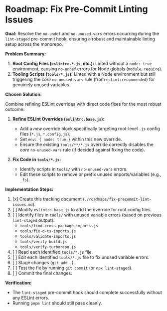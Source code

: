 # Roadmap: Fix Pre-Commit Linting Issues

**Goal:** Resolve the `no-undef` and `no-unused-vars` errors occurring during the `lint-staged` pre-commit hook, ensuring a robust and maintainable linting setup across the monorepo.

**Problem Summary:**

1.  **Root Config Files (`eslintrc.*.js`, etc.):** Linted without a `node: true` environment, causing `no-undef` errors for Node globals (`module`, `require`).
2.  **Tooling Scripts (`tools/*.js`):** Linted with a Node environment but still triggering the _core_ `no-unused-vars` rule (from `eslint:recommended`) for genuinely unused variables.

**Chosen Solution:**

Combine refining ESLint overrides with direct code fixes for the most robust outcome:

1.  **Refine ESLint Overrides (`eslintrc.base.js`):**

    - Add a _new_ override block specifically targeting root-level `.js` config files (`*.js`, `*.config.js`).
    - Set `env: { node: true }` within this new override.
    - Ensure the existing `tools/**/*.js` override correctly disables the _core_ `no-unused-vars` rule (if decided against fixing the code).

2.  **Fix Code in `tools/*.js`:**
    - Identify scripts in `tools/` with `no-unused-vars` errors.
    - Edit these scripts to remove or prefix unused imports/variables (e.g., `_fs`).

**Implementation Steps:**

1.  [x] Create this tracking document (`./roadmaps/fix-precommit-lint-issues.md`).
2.  [ ] Modify `eslintrc.base.js` to add the override for root config files.
3.  [ ] Identify files in `tools/` with unused variable errors (based on previous `lint-staged` output).
    - `tools/find-cross-package-imports.js`
    - `tools/fix-d-ts-imports.js`
    - `tools/validate-imports.js`
    - `tools/verify-build.js`
    - `tools/verify-turborepo.js`
4.  [ ] Read each identified `tools/*.js` file.
5.  [ ] Edit each identified `tools/*.js` file to fix unused variable errors.
6.  [ ] Stage changes (`git add .`).
7.  [ ] Test the fix by running `git commit` (or `npx lint-staged`).
8.  [ ] Commit the final changes.

**Verification:**

- The `lint-staged` pre-commit hook should complete successfully without any ESLint errors.
- Running `pnpm lint` should still pass cleanly.
